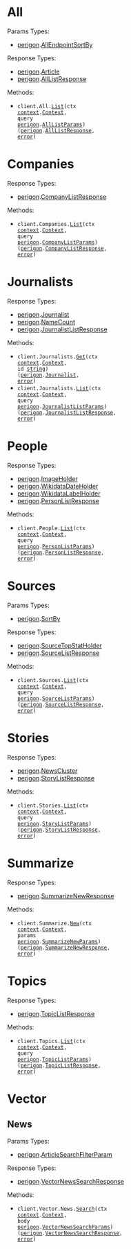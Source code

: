 # All

Params Types:

- <a href="https://pkg.go.dev/github.com/goperigon/perigon-go-sdk">perigon</a>.<a href="https://pkg.go.dev/github.com/goperigon/perigon-go-sdk#AllEndpointSortBy">AllEndpointSortBy</a>

Response Types:

- <a href="https://pkg.go.dev/github.com/goperigon/perigon-go-sdk">perigon</a>.<a href="https://pkg.go.dev/github.com/goperigon/perigon-go-sdk#Article">Article</a>
- <a href="https://pkg.go.dev/github.com/goperigon/perigon-go-sdk">perigon</a>.<a href="https://pkg.go.dev/github.com/goperigon/perigon-go-sdk#AllListResponse">AllListResponse</a>

Methods:

- <code title="get /v1/all">client.All.<a href="https://pkg.go.dev/github.com/goperigon/perigon-go-sdk#AllService.List">List</a>(ctx <a href="https://pkg.go.dev/context">context</a>.<a href="https://pkg.go.dev/context#Context">Context</a>, query <a href="https://pkg.go.dev/github.com/goperigon/perigon-go-sdk">perigon</a>.<a href="https://pkg.go.dev/github.com/goperigon/perigon-go-sdk#AllListParams">AllListParams</a>) (<a href="https://pkg.go.dev/github.com/goperigon/perigon-go-sdk">perigon</a>.<a href="https://pkg.go.dev/github.com/goperigon/perigon-go-sdk#AllListResponse">AllListResponse</a>, <a href="https://pkg.go.dev/builtin#error">error</a>)</code>

# Companies

Response Types:

- <a href="https://pkg.go.dev/github.com/goperigon/perigon-go-sdk">perigon</a>.<a href="https://pkg.go.dev/github.com/goperigon/perigon-go-sdk#CompanyListResponse">CompanyListResponse</a>

Methods:

- <code title="get /v1/companies/all">client.Companies.<a href="https://pkg.go.dev/github.com/goperigon/perigon-go-sdk#CompanyService.List">List</a>(ctx <a href="https://pkg.go.dev/context">context</a>.<a href="https://pkg.go.dev/context#Context">Context</a>, query <a href="https://pkg.go.dev/github.com/goperigon/perigon-go-sdk">perigon</a>.<a href="https://pkg.go.dev/github.com/goperigon/perigon-go-sdk#CompanyListParams">CompanyListParams</a>) (<a href="https://pkg.go.dev/github.com/goperigon/perigon-go-sdk">perigon</a>.<a href="https://pkg.go.dev/github.com/goperigon/perigon-go-sdk#CompanyListResponse">CompanyListResponse</a>, <a href="https://pkg.go.dev/builtin#error">error</a>)</code>

# Journalists

Response Types:

- <a href="https://pkg.go.dev/github.com/goperigon/perigon-go-sdk">perigon</a>.<a href="https://pkg.go.dev/github.com/goperigon/perigon-go-sdk#Journalist">Journalist</a>
- <a href="https://pkg.go.dev/github.com/goperigon/perigon-go-sdk">perigon</a>.<a href="https://pkg.go.dev/github.com/goperigon/perigon-go-sdk#NameCount">NameCount</a>
- <a href="https://pkg.go.dev/github.com/goperigon/perigon-go-sdk">perigon</a>.<a href="https://pkg.go.dev/github.com/goperigon/perigon-go-sdk#JournalistListResponse">JournalistListResponse</a>

Methods:

- <code title="get /v1/journalists/{id}">client.Journalists.<a href="https://pkg.go.dev/github.com/goperigon/perigon-go-sdk#JournalistService.Get">Get</a>(ctx <a href="https://pkg.go.dev/context">context</a>.<a href="https://pkg.go.dev/context#Context">Context</a>, id <a href="https://pkg.go.dev/builtin#string">string</a>) (<a href="https://pkg.go.dev/github.com/goperigon/perigon-go-sdk">perigon</a>.<a href="https://pkg.go.dev/github.com/goperigon/perigon-go-sdk#Journalist">Journalist</a>, <a href="https://pkg.go.dev/builtin#error">error</a>)</code>
- <code title="get /v1/journalists/all">client.Journalists.<a href="https://pkg.go.dev/github.com/goperigon/perigon-go-sdk#JournalistService.List">List</a>(ctx <a href="https://pkg.go.dev/context">context</a>.<a href="https://pkg.go.dev/context#Context">Context</a>, query <a href="https://pkg.go.dev/github.com/goperigon/perigon-go-sdk">perigon</a>.<a href="https://pkg.go.dev/github.com/goperigon/perigon-go-sdk#JournalistListParams">JournalistListParams</a>) (<a href="https://pkg.go.dev/github.com/goperigon/perigon-go-sdk">perigon</a>.<a href="https://pkg.go.dev/github.com/goperigon/perigon-go-sdk#JournalistListResponse">JournalistListResponse</a>, <a href="https://pkg.go.dev/builtin#error">error</a>)</code>

# People

Response Types:

- <a href="https://pkg.go.dev/github.com/goperigon/perigon-go-sdk">perigon</a>.<a href="https://pkg.go.dev/github.com/goperigon/perigon-go-sdk#ImageHolder">ImageHolder</a>
- <a href="https://pkg.go.dev/github.com/goperigon/perigon-go-sdk">perigon</a>.<a href="https://pkg.go.dev/github.com/goperigon/perigon-go-sdk#WikidataDateHolder">WikidataDateHolder</a>
- <a href="https://pkg.go.dev/github.com/goperigon/perigon-go-sdk">perigon</a>.<a href="https://pkg.go.dev/github.com/goperigon/perigon-go-sdk#WikidataLabelHolder">WikidataLabelHolder</a>
- <a href="https://pkg.go.dev/github.com/goperigon/perigon-go-sdk">perigon</a>.<a href="https://pkg.go.dev/github.com/goperigon/perigon-go-sdk#PersonListResponse">PersonListResponse</a>

Methods:

- <code title="get /v1/people/all">client.People.<a href="https://pkg.go.dev/github.com/goperigon/perigon-go-sdk#PersonService.List">List</a>(ctx <a href="https://pkg.go.dev/context">context</a>.<a href="https://pkg.go.dev/context#Context">Context</a>, query <a href="https://pkg.go.dev/github.com/goperigon/perigon-go-sdk">perigon</a>.<a href="https://pkg.go.dev/github.com/goperigon/perigon-go-sdk#PersonListParams">PersonListParams</a>) (<a href="https://pkg.go.dev/github.com/goperigon/perigon-go-sdk">perigon</a>.<a href="https://pkg.go.dev/github.com/goperigon/perigon-go-sdk#PersonListResponse">PersonListResponse</a>, <a href="https://pkg.go.dev/builtin#error">error</a>)</code>

# Sources

Params Types:

- <a href="https://pkg.go.dev/github.com/goperigon/perigon-go-sdk">perigon</a>.<a href="https://pkg.go.dev/github.com/goperigon/perigon-go-sdk#SortBy">SortBy</a>

Response Types:

- <a href="https://pkg.go.dev/github.com/goperigon/perigon-go-sdk">perigon</a>.<a href="https://pkg.go.dev/github.com/goperigon/perigon-go-sdk#SourceTopStatHolder">SourceTopStatHolder</a>
- <a href="https://pkg.go.dev/github.com/goperigon/perigon-go-sdk">perigon</a>.<a href="https://pkg.go.dev/github.com/goperigon/perigon-go-sdk#SourceListResponse">SourceListResponse</a>

Methods:

- <code title="get /v1/sources/all">client.Sources.<a href="https://pkg.go.dev/github.com/goperigon/perigon-go-sdk#SourceService.List">List</a>(ctx <a href="https://pkg.go.dev/context">context</a>.<a href="https://pkg.go.dev/context#Context">Context</a>, query <a href="https://pkg.go.dev/github.com/goperigon/perigon-go-sdk">perigon</a>.<a href="https://pkg.go.dev/github.com/goperigon/perigon-go-sdk#SourceListParams">SourceListParams</a>) (<a href="https://pkg.go.dev/github.com/goperigon/perigon-go-sdk">perigon</a>.<a href="https://pkg.go.dev/github.com/goperigon/perigon-go-sdk#SourceListResponse">SourceListResponse</a>, <a href="https://pkg.go.dev/builtin#error">error</a>)</code>

# Stories

Response Types:

- <a href="https://pkg.go.dev/github.com/goperigon/perigon-go-sdk">perigon</a>.<a href="https://pkg.go.dev/github.com/goperigon/perigon-go-sdk#NewsCluster">NewsCluster</a>
- <a href="https://pkg.go.dev/github.com/goperigon/perigon-go-sdk">perigon</a>.<a href="https://pkg.go.dev/github.com/goperigon/perigon-go-sdk#StoryListResponse">StoryListResponse</a>

Methods:

- <code title="get /v1/stories/all">client.Stories.<a href="https://pkg.go.dev/github.com/goperigon/perigon-go-sdk#StoryService.List">List</a>(ctx <a href="https://pkg.go.dev/context">context</a>.<a href="https://pkg.go.dev/context#Context">Context</a>, query <a href="https://pkg.go.dev/github.com/goperigon/perigon-go-sdk">perigon</a>.<a href="https://pkg.go.dev/github.com/goperigon/perigon-go-sdk#StoryListParams">StoryListParams</a>) (<a href="https://pkg.go.dev/github.com/goperigon/perigon-go-sdk">perigon</a>.<a href="https://pkg.go.dev/github.com/goperigon/perigon-go-sdk#StoryListResponse">StoryListResponse</a>, <a href="https://pkg.go.dev/builtin#error">error</a>)</code>

# Summarize

Response Types:

- <a href="https://pkg.go.dev/github.com/goperigon/perigon-go-sdk">perigon</a>.<a href="https://pkg.go.dev/github.com/goperigon/perigon-go-sdk#SummarizeNewResponse">SummarizeNewResponse</a>

Methods:

- <code title="post /v1/summarize">client.Summarize.<a href="https://pkg.go.dev/github.com/goperigon/perigon-go-sdk#SummarizeService.New">New</a>(ctx <a href="https://pkg.go.dev/context">context</a>.<a href="https://pkg.go.dev/context#Context">Context</a>, params <a href="https://pkg.go.dev/github.com/goperigon/perigon-go-sdk">perigon</a>.<a href="https://pkg.go.dev/github.com/goperigon/perigon-go-sdk#SummarizeNewParams">SummarizeNewParams</a>) (<a href="https://pkg.go.dev/github.com/goperigon/perigon-go-sdk">perigon</a>.<a href="https://pkg.go.dev/github.com/goperigon/perigon-go-sdk#SummarizeNewResponse">SummarizeNewResponse</a>, <a href="https://pkg.go.dev/builtin#error">error</a>)</code>

# Topics

Response Types:

- <a href="https://pkg.go.dev/github.com/goperigon/perigon-go-sdk">perigon</a>.<a href="https://pkg.go.dev/github.com/goperigon/perigon-go-sdk#TopicListResponse">TopicListResponse</a>

Methods:

- <code title="get /v1/topics/all">client.Topics.<a href="https://pkg.go.dev/github.com/goperigon/perigon-go-sdk#TopicService.List">List</a>(ctx <a href="https://pkg.go.dev/context">context</a>.<a href="https://pkg.go.dev/context#Context">Context</a>, query <a href="https://pkg.go.dev/github.com/goperigon/perigon-go-sdk">perigon</a>.<a href="https://pkg.go.dev/github.com/goperigon/perigon-go-sdk#TopicListParams">TopicListParams</a>) (<a href="https://pkg.go.dev/github.com/goperigon/perigon-go-sdk">perigon</a>.<a href="https://pkg.go.dev/github.com/goperigon/perigon-go-sdk#TopicListResponse">TopicListResponse</a>, <a href="https://pkg.go.dev/builtin#error">error</a>)</code>

# Vector

## News

Params Types:

- <a href="https://pkg.go.dev/github.com/goperigon/perigon-go-sdk">perigon</a>.<a href="https://pkg.go.dev/github.com/goperigon/perigon-go-sdk#ArticleSearchFilterParam">ArticleSearchFilterParam</a>

Response Types:

- <a href="https://pkg.go.dev/github.com/goperigon/perigon-go-sdk">perigon</a>.<a href="https://pkg.go.dev/github.com/goperigon/perigon-go-sdk#VectorNewsSearchResponse">VectorNewsSearchResponse</a>

Methods:

- <code title="post /v1/vector/news/all">client.Vector.News.<a href="https://pkg.go.dev/github.com/goperigon/perigon-go-sdk#VectorNewsService.Search">Search</a>(ctx <a href="https://pkg.go.dev/context">context</a>.<a href="https://pkg.go.dev/context#Context">Context</a>, body <a href="https://pkg.go.dev/github.com/goperigon/perigon-go-sdk">perigon</a>.<a href="https://pkg.go.dev/github.com/goperigon/perigon-go-sdk#VectorNewsSearchParams">VectorNewsSearchParams</a>) (<a href="https://pkg.go.dev/github.com/goperigon/perigon-go-sdk">perigon</a>.<a href="https://pkg.go.dev/github.com/goperigon/perigon-go-sdk#VectorNewsSearchResponse">VectorNewsSearchResponse</a>, <a href="https://pkg.go.dev/builtin#error">error</a>)</code>

